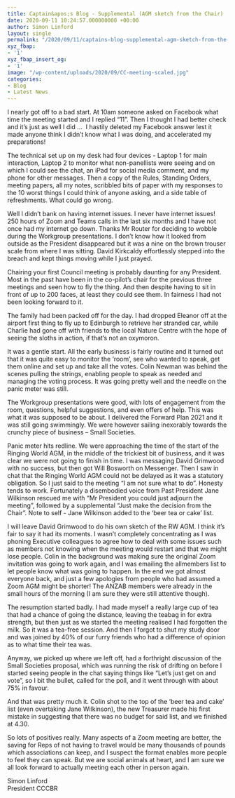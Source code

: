 ```yaml
---
title: Captain&apos;s Blog - Supplemental (AGM sketch from the Chair)
date: 2020-09-11 10:24:57.000000000 +00:00
author: Simon Linford
layout: single
permalink: "/2020/09/11/captains-blog-supplemental-agm-sketch-from-the-chair/"
xyz_fbap:
- '1'
xyz_fbap_insert_og:
- '1'
image: "/wp-content/uploads/2020/09/CC-meeting-scaled.jpg"
categories:
- Blog
- Latest News
---
```

I nearly got off to a bad start. At 10am someone asked on Facebook what time the meeting started and I replied “11”. Then I thought I had better check and it’s just as well I did …  I hastily deleted my Facebook answer lest it made anyone think I didn’t know what I was doing, and accelerated my preparations!

The technical set up on my desk had four devices - Laptop 1 for main interaction, Laptop 2 to monitor what non-panellists were seeing and on which I could see the chat, an iPad for social media comment, and my phone for other messages. Then a copy of the Rules, Standing Orders, meeting papers, all my notes, scribbled bits of paper with my responses to the 10 worst things I could think of anyone asking, and a side table of refreshments. What could go wrong.

Well I didn’t bank on having internet issues. I never have internet issues! 250 hours of Zoom and Teams calls in the last six months and I have not once had my internet go down. Thanks Mr Router for deciding to wobble during the Workgroup presentations. I don’t know how it looked from outside as the President disappeared but it was a nine on the brown trouser scale from where I was sitting. David Kirkcaldy effortlessly stepped into the breach and kept things moving while I just prayed.

Chairing your first Council meeting is probably daunting for any President. Most in the past have been in the co-pilot’s chair for the previous three meetings and seen how to fly the thing. And then despite having to sit in front of up to 200 faces, at least they could see them. In fairness I had not been looking forward to it.

The family had been packed off for the day. I had dropped Eleanor off at the airport first thing to fly up to Edinburgh to retrieve her stranded car, while Charlie had gone off with friends to the local Nature Centre with the hope of seeing the sloths in action, if that’s not an oxymoron.

It was a gentle start. All the early business is fairly routine and it turned out that it was quite easy to monitor the ‘room’, see who wanted to speak, get them online and set up and take all the votes. Colin Newman was behind the scenes pulling the strings, enabling people to speak as needed and managing the voting process. It was going pretty well and the needle on the panic meter was still.

The Workgroup presentations were good, with lots of engagement from the room, questions, helpful suggestions, and even offers of help. This was what it was supposed to be about. I delivered the Forward Plan 2021 and it was still going swimmingly. We were however sailing inexorably towards the crunchy piece of business – Small Societies.

Panic meter hits redline. We were approaching the time of the start of the Ringing World AGM, in the middle of the trickiest bit of business, and it was clear we were not going to finish in time. I was messaging David Grimwood with no success, but then got Will Bosworth on Messenger. Then I saw in chat that the Ringing World AGM could not be delayed as it was a statutory obligation. So I just said to the meeting “I am not sure what to do”. Honesty tends to work. Fortunately a disembodied voice from Past President Jane Wilkinson rescued me with “Mr President you could just adjourn the meeting”, followed by a supplemental “Just make the decision from the Chair”. Note to self - Jane Wilkinson added to the ‘beer tea or cake’ list.

I will leave David Grimwood to do his own sketch of the RW AGM. I think it’s fair to say it had its moments. I wasn’t completely concentrating as I was phoning Executive colleagues to agree how to deal with some issues such as members not knowing when the meeting would restart and that we might lose people. Colin in the background was making sure the original Zoom invitation was going to work again, and I was emailing the allmembers list to let people know what was going to happen. In the end we got almost everyone back, and just a few apologies from people who had assumed a Zoom AGM might be shorter! The ANZAB members were already in the small hours of the morning (I am sure they were still attentive though).

The resumption started badly. I had made myself a really large cup of tea that had a chance of going the distance, leaving the teabag in for extra strength, but then just as we started the meeting realised I had forgotten the milk. So it was a tea-free session. And then I forgot to shut my study door and was joined by 40% of our furry friends who had a difference of opinion as to what time their tea was.

Anyway, we picked up where we left off, had a forthright discussion of the Small Societies proposal, which was running the risk of drifting on before I started seeing people in the chat saying things like “Let’s just get on and vote”, so I bit the bullet, called for the poll, and it went through with about 75% in favour.

And that was pretty much it. Colin shot to the top of the ‘beer tea and cake’ list (even overtaking Jane Wilkinson), the new Treasurer made his first mistake in suggesting that there was no budget for said list, and we finished at 4.30.

So lots of positives really. Many aspects of a Zoom meeting are better, the saving for Reps of not having to travel would be many thousands of pounds which associations can keep, and I suspect the format enables more people to feel they can speak. But we are social animals at heart, and I am sure we all look forward to actually meeting each other in person again.

Simon Linford  
President CCCBR
